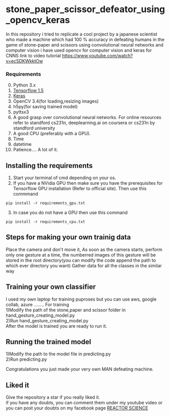 # stone_paper_scissor_defeator_using_opencv_keras
In this repository i tried to replicate a cool project by a japanese scientist who made a machine which had 100 % accuracy in defeating humans in the game of stone-paper and scissors using convolutional neural networks and computer vision
i have used opencv for computer vision and keras for CNNS
link to video tutorial https://www.youtube.com/watch?v=ecSDKWkktOw

### Requirements
0. Python 3.x
1. <a href="https://tensorflow.org">Tensorflow 1.5</a>
2. <a href="https://keras.io">Keras</a>
3. OpenCV 3.4(for loading,resizing images)
4. h5py(for saving trained model)
5. pyttsx3
6. A good grasp over convolutional neural networks. For online resources refer to standford cs231n, deeplearning.ai on coursera or cs231n by standford university
7. A good CPU (preferably with a GPU).
8. Time
9. datetime
10. Patience.... A lot of it.

## Installing the requirements
1. Start your terminal of cmd depending on your os.
  2. If you have a NVidia GPU then make sure you have the prerequisites for Tensorflow GPU installation (Refer to official site). Then use this commmand

    pip install -r requirements_gpu.txt

  3. In case you do not have a GPU then use this command

    pip install -r requirements_cpu.txt

## Steps for making your own trainig data
Place the camera and don't move it, As soon as the camera starts, perform only one gesture at a time, the numberred images of this gesture will be stored in the root directory(you can modify the code append the path to which ever directory you want)
Gather data for all the classes in the similar way

## Training your own classifier
I used my own laptop for training puproses but you can use aws, google collab, azure ........
For training<br> 
1)Modify the path of the stone,paper and scissor folder in hand_gesture_creating_model.py <br>
2)Run hand_gesture_creating_model.py <br>
After the model is trained you are ready to run it.

## Running the trained model
1)Modify the path to the model file in predicting.py<br>
2)Run predicting.py

Congratulations you just made your very own MAN defeating machine.<br>


## Liked it
Give the repository a star if you really liked  it.<br>
if you have any doubts, you can comment them under my youtube video or you can post your doubts on my facebook page 
<a href="https://www.facebook.com/reactorscience/">REACTOR SCIENCE</a>

